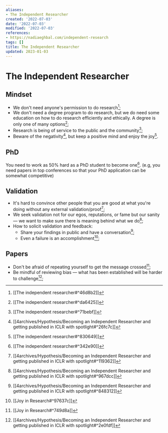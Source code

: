 ```yaml
---
aliases:
- The Independent Researcher
created: '2022-07-03'
date: '2022-07-03'
modified: '2022-07-03'
references:
- https://nadiaeghbal.com/independent-research
tags: []
title: The Independent Researcher
updated: 2023-01-03
---
```


# The Independent Researcher

## Mindset

- We don't need anyone's permission to do research[^1];
- We don't need a degree program to do research, but we do need some education on how to do research efficiently and ethically. A degree is only one of many options[^2];
- Research is being of service to the public and the community[^3];
- Beware of the negativity[^4], but keep a positive mind and enjoy the joy[^5].

## PhD

You need to work as 50% hard as a PhD student to become one[^6]. (e.g, you need papers in top conferences so that your PhD application can be somewhat competitive)

## Validation

- It's hard to convince other people that you are good at what you're doing without any external validation/proof[^7];
- We seek validation not for our egos, reputations, or fame but our sanity — we want to make sure there is meaning behind what we do[^8];
- How to solicit validation and feedback:
  - Share your findings in public and have a conversation[^9];
  - Even a failure is an accomplishment[^10];

## Papers

- Don't be afraid of repeating yourself to get the message crossed[^11];
- Be mindful of reviewing bias — what has been established will be harder to challenge[^12];

[^3]: [[The independent researcher#^71bebf]]
[^2]: [[The independent researcher#^da6425]]
[^1]: [[The independent researcher#^46d8b2]]
[^11]: [[Joy in Research#^749d8a]]
[^10]: [[Joy in Research#^97637c]]
[^4]: [[4archives/Hypothesis/Becoming an Independent Researcher and getting published in ICLR with spotlight#^26fc7c]]
[^5]: [[The independent researcher#^830649]]
[^6]: [[The independent researcher#^342e90]]
[^12]: [[4archives/Hypothesis/Becoming an Independent Researcher and getting published in ICLR with spotlight#^2e0fdf]]
[^7]: [[4archives/Hypothesis/Becoming an Independent Researcher and getting published in ICLR with spotlight#^119362]]
[^8]: [[4archives/Hypothesis/Becoming an Independent Researcher and getting published in ICLR with spotlight#^967dcc]]
[^9]: [[4archives/Hypothesis/Becoming an Independent Researcher and getting published in ICLR with spotlight#^848312]]